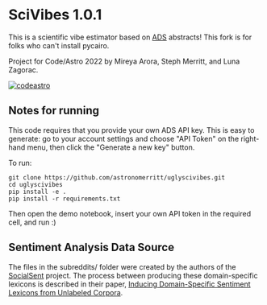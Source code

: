 # SciVibes 1.0.1

This is a scientific vibe estimator based on [ADS](https://ui.adsabs.harvard.edu/) abstracts! This fork is for folks who can't install pycairo.

Project for Code/Astro 2022 by Mireya Arora, Steph Merritt, and Luna Zagorac.

[![codeastro](https://img.shields.io/badge/Made%20at-Code/Astro-blueviolet.svg)](https://semaphorep.github.io/codeastro/)

## Notes for running

This code requires that you provide your own ADS API key. This is easy to generate: go to your account settings and choose "API Token" on the right-hand menu, then click the "Generate a new key" button.

To run:

```
git clone https://github.com/astronomerritt/uglyscivibes.git
cd uglyscivibes
pip install -e .
pip install -r requirements.txt 
```

Then open the demo notebook, insert your own API token in the required cell, and run :)

## Sentiment Analysis Data Source

The files in the subreddits/ folder were created by the authors of the [SocialSent](https://nlp.stanford.edu/projects/socialsent/) project. The process between producing these domain-specific lexicons is described in their paper, [Inducing Domain-Specific Sentiment Lexicons from Unlabeled Corpora](https://arxiv.org/abs/1606.02820).
